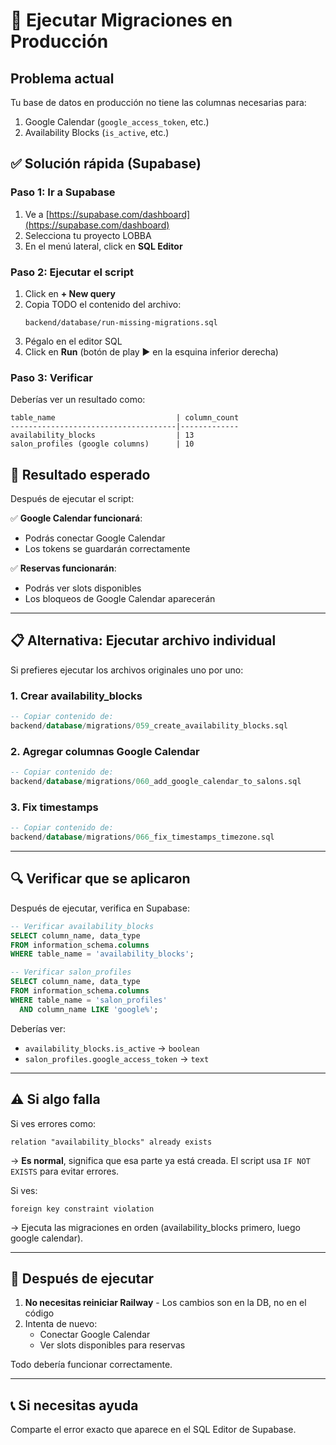 # 🚀 Ejecutar Migraciones en Producción

## Problema actual

Tu base de datos en producción no tiene las columnas necesarias para:
1. Google Calendar (`google_access_token`, etc.)
2. Availability Blocks (`is_active`, etc.)

## ✅ Solución rápida (Supabase)

### **Paso 1: Ir a Supabase**

1. Ve a [https://supabase.com/dashboard](https://supabase.com/dashboard)
2. Selecciona tu proyecto LOBBA
3. En el menú lateral, click en **SQL Editor**

### **Paso 2: Ejecutar el script**

1. Click en **+ New query**
2. Copia TODO el contenido del archivo:
   ```
   backend/database/run-missing-migrations.sql
   ```
3. Pégalo en el editor SQL
4. Click en **Run** (botón de play ▶️ en la esquina inferior derecha)

### **Paso 3: Verificar**

Deberías ver un resultado como:
```
table_name                           | column_count
-------------------------------------|-------------
availability_blocks                  | 13
salon_profiles (google columns)      | 10
```

## 🎯 Resultado esperado

Después de ejecutar el script:

✅ **Google Calendar funcionará**:
- Podrás conectar Google Calendar
- Los tokens se guardarán correctamente

✅ **Reservas funcionarán**:
- Podrás ver slots disponibles
- Los bloqueos de Google Calendar aparecerán

---

## 📋 Alternativa: Ejecutar archivo individual

Si prefieres ejecutar los archivos originales uno por uno:

### 1. Crear availability_blocks
```sql
-- Copiar contenido de:
backend/database/migrations/059_create_availability_blocks.sql
```

### 2. Agregar columnas Google Calendar
```sql
-- Copiar contenido de:
backend/database/migrations/060_add_google_calendar_to_salons.sql
```

### 3. Fix timestamps
```sql
-- Copiar contenido de:
backend/database/migrations/066_fix_timestamps_timezone.sql
```

---

## 🔍 Verificar que se aplicaron

Después de ejecutar, verifica en Supabase:

```sql
-- Verificar availability_blocks
SELECT column_name, data_type 
FROM information_schema.columns 
WHERE table_name = 'availability_blocks';

-- Verificar salon_profiles
SELECT column_name, data_type 
FROM information_schema.columns 
WHERE table_name = 'salon_profiles' 
  AND column_name LIKE 'google%';
```

Deberías ver:
- `availability_blocks.is_active` → `boolean`
- `salon_profiles.google_access_token` → `text`

---

## ⚠️ Si algo falla

Si ves errores como:
```
relation "availability_blocks" already exists
```
→ **Es normal**, significa que esa parte ya está creada. El script usa `IF NOT EXISTS` para evitar errores.

Si ves:
```
foreign key constraint violation
```
→ Ejecuta las migraciones en orden (availability_blocks primero, luego google calendar).

---

## 🚀 Después de ejecutar

1. **No necesitas reiniciar Railway** - Los cambios son en la DB, no en el código
2. Intenta de nuevo:
   - Conectar Google Calendar
   - Ver slots disponibles para reservas

Todo debería funcionar correctamente.

---

## 📞 Si necesitas ayuda

Comparte el error exacto que aparece en el SQL Editor de Supabase.

